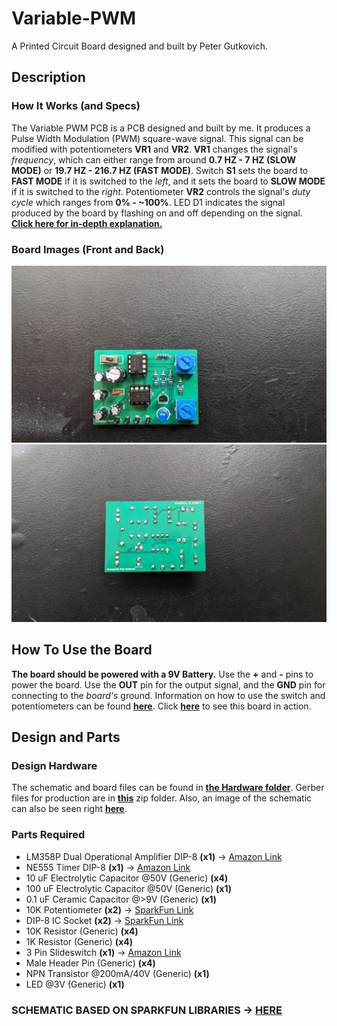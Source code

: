 # Variable-PWM
A Printed Circuit Board designed and built by Peter Gutkovich.

## Description
### How It Works (and Specs)
The Variable PWM PCB is a PCB designed and built by me. It produces a Pulse Width Modulation (PWM) square-wave signal. 
This signal can be modified with potentiometers **VR1** and **VR2**. **VR1** changes the signal's *frequency*, which can either range from around **0.7 HZ - 7 HZ (SLOW MODE)** or **19.7 HZ - 216.7 HZ (FAST MODE)**. Switch **S1** sets the board to **FAST MODE** if it is switched to the *left*, and it sets the board to **SLOW MODE** if it is switched to the *right*. Potentiometer **VR2** controls the signal's *duty cycle* which ranges from **0% - ~100%**. LED D1 indicates the signal produced by the board by flashing on and off depending on the signal. **[Click here for in-depth explanation.](/Docs/Explanation.md)**

### Board Images (Front and Back)
![Board Front](/Simulation/Board_Front.jpg)
![Board Back](/Simulation/Board_Back.jpg)

## How To Use the Board
**The board should be powered with a 9V Battery.** Use the **+** and **-** pins to power the board. Use the **OUT** pin for the output signal, and the **GND** pin for connecting to the *board's* ground. Information on how to use the switch and potentiometers can be found **[here](https://github.com/PGgit08/Variable-PWM#how-it-works)**. Click **[here](/Simulation/SimVideos.md)** to see this board in action. 


## Design and Parts
### Design Hardware
The schematic and board files can be found in **[the Hardware folder](/Hardware)**. Gerber files for production are in **[this](/Production/Variable_PWM.zip)** zip folder. Also, an image of the schematic can also be seen right **[here](/Hardware/Variable_PWM.pdf)**.

### Parts Required
- LM358P Dual Operational Amplifier DIP-8 **(x1)** -> [Amazon Link](https://www.amazon.com/gp/product/B07WQWPLSP/)
- NE555 Timer DIP-8 **(x1)** -> [Amazon Link](https://www.amazon.com/gp/product/B07WR9B4JT)
- 10 uF Electrolytic Capacitor @50V (Generic) **(x4)**
- 100 uF Electrolytic Capacitor @50V (Generic) **(x1)**
- 0.1 uF Ceramic Capacitor @>9V (Generic) **(x1)**
- 10K Potentiometer **(x2)** -> [SparkFun Link](https://www.sparkfun.com/products/9806)
- DIP-8 IC Socket **(x2)** -> [SparkFun Link](https://www.sparkfun.com/products/7937)
- 10K Resistor (Generic) **(x4)** 
- 1K Resistor (Generic) **(x4)** 
- 3 Pin Slideswitch **(x1)** -> [Amazon Link](https://www.amazon.com/gp/product/B09R42XQTB)
- Male Header Pin (Generic) **(x4)**
- NPN Transistor @200mA/40V (Generic) **(x1)**
- LED @3V (Generic) **(x1)**

### **SCHEMATIC BASED ON SPARKFUN LIBRARIES -> [HERE](https://github.com/sparkfun/SparkFun-Eagle-Libraries)**

